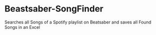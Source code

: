 # Beastsaber-SongFinder
Searches all Songs of a Spotify playlist on Beatsaber and saves all Found Songs in an Excel

